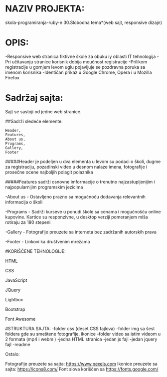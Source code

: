 

# NAZIV PROJEKTA:

skola-programiranja-ruby-n
30.Slobodna tema*(web sajt, responsive dizajn)

# OPIS:

-Responsive web stranica fiktivne škole za  obuku iy oblasti IT tehnologija
-Pri učitavanju stranice korisnik dobija moućnost registracije
-Prilikom registracije u gornjem levom uglu pojavljuje se pozdravna poruka sa imenom korisnika
-Identičan prikaz u Google Chrome, Opera i u Mozilla Firefox

# Sadržaj sajta:
Sajt se sastoji od jedne web stranice.

##Sadrži sledeće elemente:

    Header,
    Features,
    About us,
    Programs,
    Gallery,
    Footer

#####Header je podeljen u dva elementa
     u levom su podaci o školi, dugme za registraciju, pozadinski video
     u desnom nalaze imena, fotografije i prosečne ocene najboljih polagit polaznika

#####Features sadrži osnovne imformacije o trenutno najzastupljenijim i najpopularnijim programskim jezicima

-About us - Ostavljeno prazno sa mogućnoću dodavanja relevantnih informacija o školi

-Programs - Sadrži kurseve u ponudi škole sa cenama i mogućnošću online kupovine. Kartice su responzivne, u desktop verziji pomeranjem miša rotiraju za 180 stepeni

-Gallery - Fotografije preuzete sa interneta bez zadržanih autorskih prava

-Footer - Linkovi ka društvenim mrežama

#KORIŠĆENE TEHNOLOGIJE:

HTML

CSS

JavaScript

JQuery

Lightbox 

Bootstrap

Font Awesome


#STRUKTURA SAJTA:
-folder css (deset CSS fajlova)
-folder img sa šest foldera gde su smeštene fotografije, ikonice
-folder video sa istim videom u 2 formata (mp4 i webm )
-jedna HTML stranica
-jedan js fajl
-jedan jquery fajl
-readme



Ostalo:

Fotografije preuzete sa sajta: https://www.pexels.com 
Ikonice preuzete sa sajta: https://icons8.com/
Font slova korišćen sa https://fonts.google.com/

